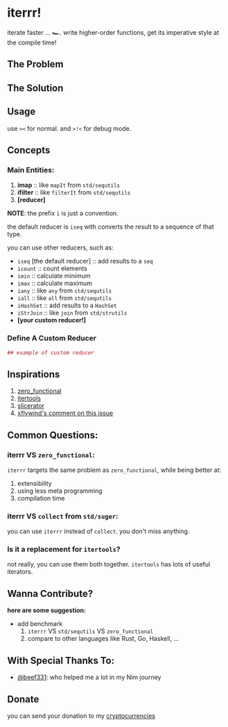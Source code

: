 # iterrr!
iterate faster ... 🏎️.
write higher-order functions, get its imperative style at the compile time!

## The Problem


## The Solution

## Usage
use `><` for normal.
and `>!<` for debug mode.

## Concepts

### Main Entities:
1. **imap** :: like `mapIt` from `std/sequtils`
2. **ifilter** :: like `filterIt` from `std/sequtils`
3. **[reducer]**

**NOTE**: the prefix `i` is just a convention.

the default reducer is `iseq` with converts the result to a sequence of that type.

you can use other reducers, such as:
* `iseq` [the default reducer] :: add results to a `seq`
* `icount` :: count elements
* `imin` :: calculate minimum
* `imax` :: calculate maximum
* `iany` :: like `any` from `std/sequtils`
* `iall` :: like `all` from `std/sequtils`
* `iHashSet` :: add results to a `HashSet`
* `iStrJoin` :: like `join` from `std/strutils`
* **[your custom reducer!]**

### Define A Custom Reducer
```nim
## example of custom reducer
```

## Inspirations
1. [zero_functional](https://github.com/zero-functional/zero-functional)
2. [itertools](https://github.com/narimiran/itertools)
3. [slicerator](https://github.com/beef331/slicerator)
4. [xflywind's comment on this issue](https://github.com/nim-lang/Nim/issues/18405#issuecomment-888391521)


## Common Questions:
### **iterrr** VS `zero_functional`:
`iterrr` targets the same problem as `zero_functional`, 
while being better at:
  1. extensibility
  2. using less meta programming
  3. compilation time

### **iterrr** VS `collect` from `std/suger`:
you can use `iterrr` instead of `collect`. 
you don't miss anything.

### Is it a replacement for `itertools`?
not really, you can use them both together.
`itertools` has lots of useful iterators.

## Wanna Contribute?
**here are some suggestion:**

* add benchmark
  1. `iterrr` VS `std/sequtils` VS `zero_functional`
  2. compare to other languages like Rust, Go, Haskell, ...


## With Special Thanks To:
* [@beef331](https://github.com/beef331): who helped me a lot in my Nim journey

## Donate
you can send your donation to my [cryptocurrencies](https://github.com/hamidb80/hamidb80/#cryptocurrencies)